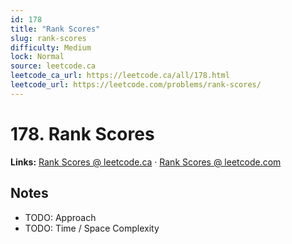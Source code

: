 ```yaml
--- 
id: 178
title: "Rank Scores"
slug: rank-scores
difficulty: Medium
lock: Normal
source: leetcode.ca
leetcode_ca_url: https://leetcode.ca/all/178.html
leetcode_url: https://leetcode.com/problems/rank-scores/
---
```


# 178. Rank Scores

**Links:** [Rank Scores @ leetcode.ca](https://leetcode.ca/all/178.html) · [Rank Scores @ leetcode.com](https://leetcode.com/problems/rank-scores/)

## Notes
- TODO: Approach
- TODO: Time / Space Complexity
